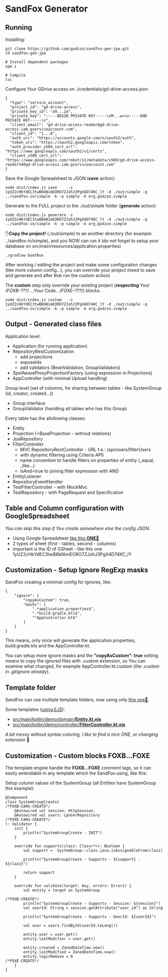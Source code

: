 # SandFox Generator

## Running

Installing:
```
git clone https://github.com/godzzo/sandfox-gen-jpa.git
cd sandfox-gen-jpa

# Install dependent packages
npm i

# Compile
tsc
```

Configure Your GDrive access on ./credentials/gd-drive-access.json:
```
{
  "type": "service_account",
  "project_id": "gd-drive-access",
  "private_key_id": "a9...2a",
  "private_key": "-----BEGIN PRIVATE KEY-----\nM...w=\n-----END PRIVATE KEY-----\n",
  "client_email": "gd-drive-access-reader@gd-drive-access.iam.gserviceaccount.com",
  "client_id": "1...6",
  "auth_uri": "https://accounts.google.com/o/oauth2/auth",
  "token_uri": "https://oauth2.googleapis.com/token",
  "auth_provider_x509_cert_url": "https://www.googleapis.com/oauth2/v1/certs",
  "client_x509_cert_url": "https://www.googleapis.com/robot/v1/metadata/x509/gd-drive-access-reader%40gd-drive-access.iam.gserviceaccount.com"
}
```

Save the Google Spreadsheet to JSON (**save** action):
```
node dist/index.js save     -s 1yUZ2cHkYdEC3twB6bNimEORO7ZJohJ3PgX4D74KC_lY -d ./out/simple -q ../sandfox-in/simple -k -p simple -k org.godzzo.simple
```

Generate to the FULL project to the ./out/simple folder (**generate** action):
```
node dist/index.js generate -s 1yUZ2cHkYdEC3twB6bNimEORO7ZJohJ3PgX4D74KC_lY -d ./out/simple -q ../sandfox-in/simple -k -p simple -k org.godzzo.simple
```

✋**Copy the project!** (./out/simple) to an another directory (for example: ../sandfox-in/simple), and you NOW can run it (do not forget to setup your database on src/main/resources/application.properties)
```
./gradlew bootRun
```
After working / editing the project and make some configuration changes (like more column config...), you can override your project (need to save and generate and after that run the custom action)

The **custom** step only override your existing project (**respecting** Your /*FOXB-???*/ ...Your Code.. /*FOXE-???*/) blocks.

```
node dist/index.js custom   -s 1yUZ2cHkYdEC3twB6bNimEORO7ZJohJ3PgX4D74KC_lY -d ./out/simple -q ../sandfox-in/simple -k -p simple -k org.godzzo.simple
```

## Output - Generated class files
Application level:
- Application (for running application)
- RepositoryRestCustomization 
  - add projections 
  - exposeIds
  - add validators (BeanValidation, GroupValidators)
- SpelAwareProxyProjectionFactory (using expression in Projections)
- AppController (with minimal Upload handling)

Group level (set of columns, for sharing between tables - like SystemGroup (id, creator, created...))
- Group interface
- GroupValidator (handling all tables who has this Group)

Every table has the afollowing classes:
- Entity
- Projection (+BaseProjection - without relations)
- JpaRepository
- FilterController 
  - MVC RepositoryRestController - URL f.e.: /api/users/filterUsers
  - with dynamic filtering using Criteria API)
  - name convention to handle filters on properties of entity (_equal, _like...)
  - isAnd=true to joining filter expression with AND
- EntityListener
- RepositoryEventHandler
- TestFilterController - with MockMvc
- TestRepository - with PageRequest and Specification

## Table and Column configuration with GoogleSpreadsheet
*You can skip this step if You create somewhere else the config JSON.*

- Using Google Spreadsheet [like this **ONE**👀](https://docs.google.com/spreadsheets/d/1yUZ2cHkYdEC3twB6bNimEORO7ZJohJ3PgX4D74KC_lY/edit#gid=0)
- 2 types of sheet (first - tables, second - columns)
- important is the ID of GSheet - like this one 1yUZ2cHkYdEC3twB6bNimEORO7ZJohJ3PgX4D74KC_lY

## Customization - Setup Ignore RegExp masks
SandFox creating a minimal config for ignores, like:
```
{
    "ignore": {
        "copyAsCustom": true,
        "masks": [
            ".*application.properties$",
            ".*build.gradle.kts$",
            "^AppController.kt$"
        ]
    }
}
```

This means, only once will generate the application.properties, build.gradle.kts and the AppController.kt.

You can setup more ignore masks and the **"copyAsCustom": true** setting means to copy the ignored files with .custom extension, so You can examine what changed, for example AppController.kt.custom (*the .custom in .gitignore already*).

## Template folder
SandFox can use multiple template folders, now using only [this one👀](https://github.com/godzzo/sandfox-gen-jpa/tree/master/templates/project).

Some templates ([using EJS](https://ejs.co/)):
- [src/main/kotlin/demo/domain/**Entity.kt.ejs**](https://github.com/godzzo/sandfox-gen-jpa/blob/master/templates/project/src/main/kotlin/demo/domain/Entity.kt.ejs)
- [src/main/kotlin/demo/controller/**FilterController.kt.ejs**](https://github.com/godzzo/sandfox-gen-jpa/blob/master/templates/project/src/main/kotlin/demo/controller/FilterController.kt.ejs)

*A bit messy without syntax coloring, I like to find a nice ONE, or changing extension* 🧐

## Customization - Custom blocks FOXB...FOXE
The template engine handle the **FOXB...FOXE** comment tags, so it can easily extendable in any template which the SandFox using, like this:

Setup column values of the SystemGroup (all Entities have SystemGroup this example):
```
@Component
class SystemGroupCreate(
/*FOXB-CARG-CREATE*/
    @Autowired val session: HttpSession,
    @Autowired val users: LpUserRepository
/*FOXE-CARG-CREATE*/
): Validator {
    init {
        println("SystemGroupCreate - INIT")
    }

    override fun supports(clazz: Class<*>): Boolean {
        val support =  SystemGroup::class.java.isAssignableFrom(clazz)

        println("SystemGroupCreate - Supports - ${support} - ${clazz}")

        return support
    }

    override fun validate(target: Any, errors: Errors) {
        val entity = target as SystemGroup

/*FOXB-CREATE*/
        println("SystemGroupCreate - Supports - Session: ${session}")
        val userId: String = session.getAttribute("user_id") as String

        println("SystemGroupCreate - Supports - UserId: ${userId}")

        val user = users.findById(userId.toLong())

        entity.user = user.get()
        entity.lastModifier = user.get()

        entity.created = ZonedDateTime.now()
        entity.lastModified = ZonedDateTime.now()
        entity.logicRemove = 0
/*FOXE-CREATE*/
    }
}
```
